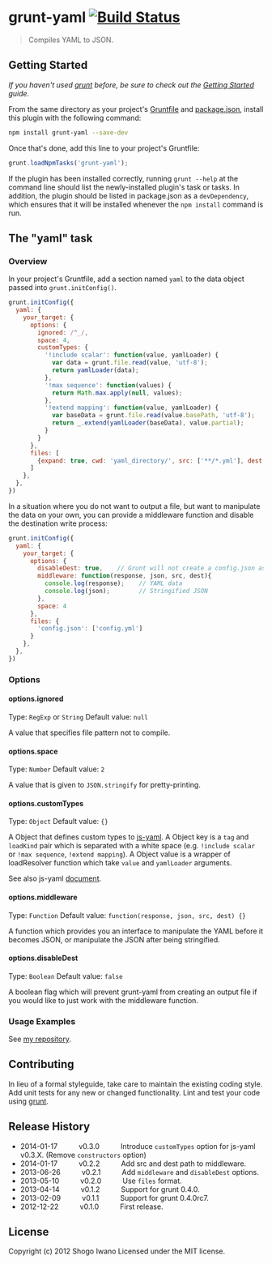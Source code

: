 # grunt-yaml [![Build Status](https://secure.travis-ci.org/shiwano/grunt-yaml.png?branch=master)](http://travis-ci.org/shiwano/grunt-yaml)

> Compiles YAML to JSON.

## Getting Started
_If you haven't used [grunt][] before, be sure to check out the [Getting Started][] guide._

From the same directory as your project's [Gruntfile][Getting Started] and [package.json][], install this plugin with the following command:

```bash
npm install grunt-yaml --save-dev
```

Once that's done, add this line to your project's Gruntfile:

```js
grunt.loadNpmTasks('grunt-yaml');
```

If the plugin has been installed correctly, running `grunt --help` at the command line should list the newly-installed plugin's task or tasks. In addition, the plugin should be listed in package.json as a `devDependency`, which ensures that it will be installed whenever the `npm install` command is run.

[grunt]: http://gruntjs.com/
[Getting Started]: https://github.com/gruntjs/grunt/blob/devel/docs/getting_started.md
[package.json]: https://npmjs.org/doc/json.html

## The "yaml" task

### Overview
In your project's Gruntfile, add a section named `yaml` to the data object passed into `grunt.initConfig()`.

```js
grunt.initConfig({
  yaml: {
    your_target: {
      options: {
        ignored: /^_/,
        space: 4,
        customTypes: {
          '!include scalar': function(value, yamlLoader) {
            var data = grunt.file.read(value, 'utf-8');
            return yamlLoader(data);
          },
          '!max sequence': function(values) {
            return Math.max.apply(null, values);
          },
          '!extend mapping': function(value, yamlLoader) {
            var baseData = grunt.file.read(value.basePath, 'utf-8');
            return _.extend(yamlLoader(baseData), value.partial);
          }
        }
      },
      files: [
        {expand: true, cwd: 'yaml_directory/', src: ['**/*.yml'], dest: 'output_directory/'}
      ]
    },
  },
})
```
In a situation where you do not want to output a file, but want to manipulate the data on your own, you can provide a middleware function and disable the destination write process:

```js
grunt.initConfig({
  yaml: {
    your_target: {
      options: {
        disableDest: true,    // Grunt will not create a config.json as per the destination of the files object
        middleware: function(response, json, src, dest){
          console.log(response);    // YAML data
          console.log(json);        // Stringified JSON
        },
        space: 4
      },
      files: {
        'config.json': ['config.yml']
      }
    },
  },
})
```

### Options

#### options.ignored
Type: `RegExp` or `String`
Default value: `null`

A value that specifies file pattern not to compile.

#### options.space
Type: `Number`
Default value: `2`

A value that is given to `JSON.stringify` for pretty-printing.

#### options.customTypes
Type: `Object`
Default value: `{}`

A Object that defines custom types to [js-yaml](https://github.com/nodeca/js-yaml). A Object key is a `tag` and `loadKind` pair which is separated with a white space (e.g. `!include scalar` or `!max sequence`, `!extend mapping`). A Object value is a wrapper of loadResolver function which take `value` and `yamlLoader` arguments.

See also js-yaml [document](https://github.com/nodeca/js-yaml/wiki/Custom-types).

#### options.middleware
Type: `Function`
Default value: `function(response, json, src, dest) {}`

A function which provides you an interface to manipulate the YAML before it becomes JSON, or manipulate the JSON after being stringified.

#### options.disableDest
Type: `Boolean`
Default value: `false`

A boolean flag which will prevent grunt-yaml from creating an output file if you would like to just work with the middleware function.

### Usage Examples

See [my repository](https://github.com/shiwano/cw-schema).

## Contributing
In lieu of a formal styleguide, take care to maintain the existing coding style. Add unit tests for any new or changed functionality. Lint and test your code using [grunt][].

## Release History
 * 2014-01-17   v0.3.0   Introduce `customTypes` option for js-yaml v0.3.X. (Remove `constructors` option)
 * 2014-01-17   v0.2.2   Add src and dest path to middleware.
 * 2013-06-26   v0.2.1   Add `middleware` and `disableDest` options.
 * 2013-05-10   v0.2.0   Use `files` format.
 * 2013-04-14   v0.1.2   Support for grunt 0.4.0.
 * 2013-02-09   v0.1.1   Support for grunt 0.4.0rc7.
 * 2012-12-22   v0.1.0   First release.

## License
Copyright (c) 2012 Shogo Iwano
Licensed under the MIT license.
